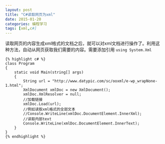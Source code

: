 ```yaml
---
layout: post
title: "C#读取网页为xml"
date: 2015-01-20
categories: 编程学习
tags: [xml,c#]
---
```


读取网页的内容生成xml格式的文档之后，就可以对xml文档进行操作了。利用这种方法，自动从网页获取我们需要的内容。需要添加引用 `using System.Xml`

<!-- more -->

	{% highlight c# %}
    class Program
    {
        static void Main(string[] args)
        {
            String url = "http://www.datypic.com/sc/ooxml/e-wp_wrapNone-1.html";
            XmlDocument xmlDoc = new XmlDocument();
            xmlDoc.XmlResolver = null;
			//加载链接
            xmlDoc.Load(url);
            //例如读取xml格式的全部文本
            //Console.WriteLine(xmlDoc.DocumentElement.InnerXml);
            //读取内部text
            Console.WriteLine(xmlDoc.DocumentElement.InnerText);
        }
    }
	{% endhighlight %}
